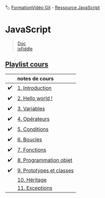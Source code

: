 :label: [FormationVidéo Git](https://github.com/jasonchampagne/FormationVideo) - [Ressource JavaScript](https://github.com/jasonchampagne/FormationVideo/tree/master/Ressources/JavaScript)

# JavaScript
> [Doc](https://developer.mozilla.org/fr/docs/Web/JavaScript/Reference)  
> [jsfiddle](https://jsfiddle.net/)  

## [Playlist cours](https://github.com/jasonchampagne/FormationVideo/blob/master/Playlists/javascript-cours.md)  

||notes de cours|
-|:-|
|:heavy_check_mark:|[1. Introduction](cours/001_introduction/note.md)
|:heavy_check_mark:|[2. Hello world !](cours/002_hello_world/note.md)
|:heavy_check_mark:|[3. Variables](cours/003_variables/note.md)
|:heavy_check_mark:|[4. Opérateurs](cours/004_opérateurs/note.md)
|:heavy_check_mark:|[5. Conditions](cours/005_conditions/note.md)
|:heavy_check_mark:|[6. Boucles](cours/006_boucles/note.md)
|:heavy_check_mark:|[7. Fonctions](cours/007_fonctions/note.md)
|:heavy_check_mark:|[8. Programmation objet](cours/008_programmation_objet/note.md)
|:heavy_check_mark:|[9. Prototypes et classes](cours/009_prototypes_et_classes/note.md)
||[10. Héritage](cours/010_héritage/note.md)
||[11. Exceptions](cours/011_exeptions/note.md)